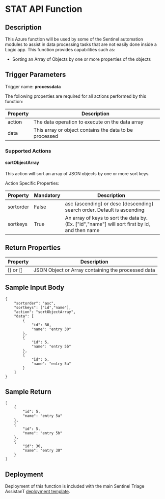 # STAT API Function

## Description
This Azure function will be used by some of the Sentinel automation modules to assist in data processing tasks that are not easily done inside a Logic app.  This function provides capabilities such as:

* Sorting an Array of Objects by one or more properties of the objects

## Trigger Parameters

Trigger name: **processdata**

The following properties are required for all actions performed by this function:

|Property|Description|
|---|---|
|action|The data operation to execute on the data array|
|data|This array or object contains the data to be processed|

### Supported Actions

#### sortObjectArray

This action will sort an array of JSON objects by one or more sort keys.

Action Specific Properties:

|Property|Mandatory|Description|
|---|---|---|
|sortorder|False|asc (ascending) or desc (descending) search order. Default is ascending|
|sortkeys|True|An array of keys to sort the data by. (Ex. ["id","name"] will sort first by id, and then name|


## Return Properties

|Property|Description|
|---|---|
|{} or []|JSON Object or Array containing the processed data|

## Sample Input Body

```
{
    "sortorder": "asc",
    "sortkeys": ["id","name"],
    "action": "sortObjectArray",
    "data": [
        {
            "id": 30,
            "name": "entry 30"
        },
        {
            "id": 5,
            "name": "entry 5b"
        },
        {
            "id": 5,
            "name": "entry 5a"
        }
    ]
}
```

## Sample Return

```
[
    {
        "id": 5,
        "name": "entry 5a"
    },
    {
        "id": 5,
        "name": "entry 5b"
    },
    {
        "id": 30,
        "name": "entry 30"
    }
]
```

## Deployment

Deployment of this function is included with the main Sentinel Triage AssistanT  [deployment template](/Deploy/readme.md).
